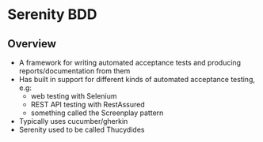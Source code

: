 # Serenity BDD

## Overview

* A framework for writing automated acceptance tests and producing reports/documentation from them
* Has built in support for different kinds of automated acceptance testing, e.g:
  - web testing with Selenium
  - REST API testing with RestAssured
  - something called the Screenplay pattern
* Typically uses cucumber/gherkin
* Serenity used to be called Thucydides
